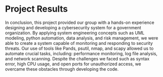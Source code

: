 # Project Results

In conclusion, this project provided our group with a hands-on experience designing and developing a cybersecurity system for a government organization. By applying system engineering concepts such as UML modeling, python automation, data analysis, and risk management, we were able to create a system capable of monitoring and responding to security threats. Our use of tools like Pands, psutil, nmap, and scapy allowed us to automate crucial tasks, including: performance monitoring, log file analysis, and network scanning. Despite the challenges we faced such as syntax error, high CPU usage, and open ports for unauthorized access, we overcame these obstacles through developing the code. 
